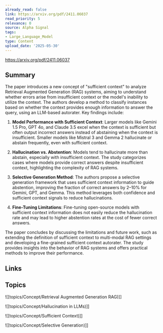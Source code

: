 ```yaml
---
already_read: false
link: https://arxiv.org/pdf/2411.06037
read_priority: 5
relevance: 0
source: Alpha Signal
tags:
- Large_Language_Model
type: Content
upload_date: '2025-05-30'
---
```


https://arxiv.org/pdf/2411.06037
## Summary

The paper introduces a new concept of "sufficient context" to analyze Retrieval Augmented Generation (RAG) systems, aiming to understand whether errors arise from insufficient context or the model's inability to utilize the context. The authors develop a method to classify instances based on whether the context provides enough information to answer the query, using an LLM-based autorater. Key findings include:

1. **Model Performance with Sufficient Context**: Larger models like Gemini 1.5 Pro, GPT 4o, and Claude 3.5 excel when the context is sufficient but often output incorrect answers instead of abstaining when the context is insufficient. Smaller models like Mistral 3 and Gemma 2 hallucinate or abstain frequently, even with sufficient context.

2. **Hallucination vs. Abstention**: Models tend to hallucinate more than abstain, especially with insufficient context. The study categorizes cases where models provide correct answers despite insufficient context, highlighting the complexity of RAG systems.

3. **Selective Generation Method**: The authors propose a selective generation framework that uses sufficient context information to guide abstention, improving the fraction of correct answers by 2–10% for Gemini, GPT, and Gemma. This method leverages both confidence and sufficient context signals to reduce hallucinations.

4. **Fine-Tuning Limitations**: Fine-tuning open-source models with sufficient context information does not easily reduce the hallucination rate and may lead to higher abstention rates at the cost of fewer correct answers.

The paper concludes by discussing the limitations and future work, such as extending the definition of sufficient context to multi-modal RAG settings and developing a fine-grained sufficient context autorater. The study provides insights into the behavior of RAG systems and offers practical methods to improve their performance.
## Links


## Topics

![[topics/Concept/Retrieval Augmented Generation RAG)]]

![[topics/Concept/Hallucination in LLMs)]]

![[topics/Concept/Sufficient Context)]]

![[topics/Concept/Selective Generation)]]